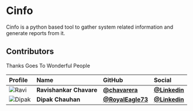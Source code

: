 # Cinfo
Cinfo is a python based tool to gather system related information and generate reports from it.

## Contributors
Thanks Goes To Wonderful People

|Profile  | Name                | GitHub                                       | Social                                                |
| :------------------ | :------------------ | :------------------------------------------- | :---------------------------------------------------- |
|![Ravi](https://avatars0.githubusercontent.com/u/33047641?s=100&v=4)| **Ravishankar Chavare** | [**@chavarera**](https://github.com/chavarera) | [**@Linkedin**](https://www.linkedin.com/in/ravishankar-chavare-84474a102/) |
|![Dipak](https://avatars0.githubusercontent.com/u/34307370?s=100&v=4)| **Dipak Chauhan**    | [**@RoyalEagle73**](https://github.com/RoyalEagle73)     | [**@Linkedin**](https://www.linkedin.com/in/deepak-chauhan-173756170/)     |
